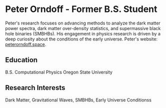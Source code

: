 # Peter Orndoff - Former B.S. Student
Peter's research focuses on advancing methods to analyze the dark matter power spectra, dark matter over-density statistics, and supermassive black hole binaries (SMBHBs). His engagement in physics research is driven by a deep curiosity about the conditions of the early universe.
Peter's website: [peterorndoff.space](peterorndoff.space).

## Education
B.S. Computational Physics Oregon State University

## Research Interests
Dark Matter, Gravitational Waves, SMBHBs, Early Universe Conditionss

